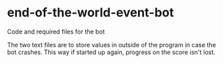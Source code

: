 # end-of-the-world-event-bot

Code and required files for the bot

The two text files are to store values in outside of the program in case the bot crashes. This way if started up again, progress on the score isn't lost.
